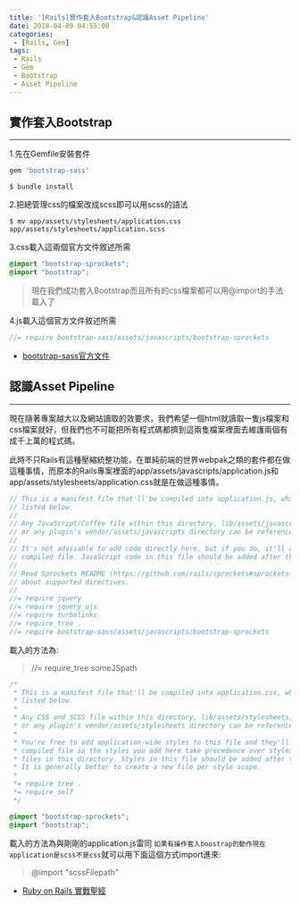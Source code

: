 ```yaml
---
title: '[Rails]實作套入Bootstrap&認識Asset Pipeline'
date: 2018-04-09 04:55:00
categories:
 - [Rails, Gem]
tags:
 - Rails
 - Gem
 - Bootstrap
 - Asset Pipeline
---
```

## 實作套入Bootstrap
---
1.先在Gemfile安裝套件
``` javascript Gemfile
gem 'bootstrap-sass'
```
`$ bundle install`

2.把總管理css的檔案改成scss即可以用scss的語法

`$ mv app/assets/stylesheets/application.css app/assets/stylesheets/application.scss`

3.css載入這兩個官方文件敘述所需

``` scss app/assets/stylesheets/application.scss
@import "bootstrap-sprockets";
@import "bootstrap";
```

> 現在我們成功套入Bootstrap而且所有的css檔案都可以用@import的手法載入了

4.js載入這個官方文件敘述所需

``` javascript app/assets/javascripts/application.scss
//= require bootstrap-sass/assets/javascripts/bootstrap-sprockets
```

- [bootstrap-sass官方文件](https://github.com/twbs/bootstrap-sass#a-ruby-on-rails)



## 認識Asset Pipeline
---
現在隨著專案越大以及網站讀取的效要求，我們希望一個html就讀取一隻js檔案和css檔案就好，但我們也不可能把所有程式碼都擠到這兩隻檔案裡面去維護兩個有成千上萬的程式碼。

此時不只Rails有這種壓縮統整功能，在單純前端的世界webpak之類的套件都在做這種事情，而原本的Rails專案裡面的app/assets/javascripts/application.js和app/assets/stylesheets/application.css就是在做這種事情。

``` javascript app/assets/javascripts/application.js
// This is a manifest file that'll be compiled into application.js, which will include all the files
// listed below.
//
// Any JavaScript/Coffee file within this directory, lib/assets/javascripts, vendor/assets/javascripts,
// or any plugin's vendor/assets/javascripts directory can be referenced here using a relative path.
//
// It's not advisable to add code directly here, but if you do, it'll appear at the bottom of the
// compiled file. JavaScript code in this file should be added after the last require_* statement.
//
// Read Sprockets README (https://github.com/rails/sprockets#sprockets-directives) for details
// about supported directives.
//
//= require jquery
//= require jquery_ujs
//= require turbolinks
//= require_tree .
//= require bootstrap-sass/assets/javascripts/bootstrap-sprockets
```
載入的方法為:
> //= require_tree someJSpath

``` scss app/assets/stylesheets/application.scss
/*
 * This is a manifest file that'll be compiled into application.css, which will include all the files
 * listed below.
 *
 * Any CSS and SCSS file within this directory, lib/assets/stylesheets, vendor/assets/stylesheets,
 * or any plugin's vendor/assets/stylesheets directory can be referenced here using a relative path.
 *
 * You're free to add application-wide styles to this file and they'll appear at the bottom of the
 * compiled file so the styles you add here take precedence over styles defined in any other CSS/SCSS
 * files in this directory. Styles in this file should be added after the last require_* statement.
 * It is generally better to create a new file per style scope.
 *
 *= require_tree .
 *= require_self
 */

@import "bootstrap-sprockets";
@import "bootstrap";
```

載入的方法為與剛剛的application.js雷同
`如果有操作套入boostrap的動作現在application是scss不是css`就可以用下面這個方式import進來:
> @import "scssFilepath"

- [Ruby on Rails 實戰聖經](https://ihower.tw/rails/assets-pipeline.html)
